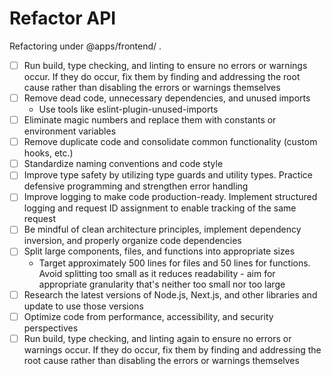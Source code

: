 # Refactor API

Refactoring under @apps/frontend/ .

- [ ] Run build, type checking, and linting to ensure no errors or warnings occur. If they do occur, fix them by finding and addressing the root cause rather than disabling the errors or warnings themselves
- [ ] Remove dead code, unnecessary dependencies, and unused imports
  - Use tools like eslint-plugin-unused-imports
- [ ] Eliminate magic numbers and replace them with constants or environment variables
- [ ] Remove duplicate code and consolidate common functionality (custom hooks, etc.)
- [ ] Standardize naming conventions and code style
- [ ] Improve type safety by utilizing type guards and utility types. Practice defensive programming and strengthen error handling
- [ ] Improve logging to make code production-ready. Implement structured logging and request ID assignment to enable tracking of the same request
- [ ] Be mindful of clean architecture principles, implement dependency inversion, and properly organize code dependencies
- [ ] Split large components, files, and functions into appropriate sizes
  - Target approximately 500 lines for files and 50 lines for functions. Avoid splitting too small as it reduces readability - aim for appropriate granularity that's neither too small nor too large
- [ ] Research the latest versions of Node.js, Next.js, and other libraries and update to use those versions
- [ ] Optimize code from performance, accessibility, and security perspectives
- [ ] Run build, type checking, and linting again to ensure no errors or warnings occur. If they do occur, fix them by finding and addressing the root cause rather than disabling the errors or warnings themselves
